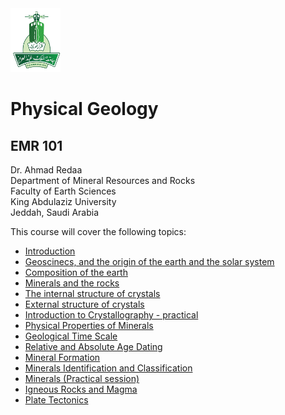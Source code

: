 <img src="images/KAU_logo.png" alt="KAU_LOGO" width="80" height="102">


# Physical Geology
## EMR 101


Dr. Ahmad Redaa  
Department of Mineral Resources and Rocks  
Faculty of Earth Sciences  
King Abdulaziz University  
Jeddah, Saudi Arabia 


This course will cover the following topics:  

- [Introduction](slides/lecture_1.html)
- [Geoscinecs, and the origin of the earth and the solar system](slides/lecture_2.html)
- [Composition of the earth](slides/lecture_3.html)
- [Minerals and the rocks](slides/lecture_4.html)
- [The internal structure of crystals](slides/lecture_5.html)
- [External structure of crystals](slides/lecture_6.html)
- [Introduction to Crystallography - practical](slides/practical_1.html)
- [Physical Properties of Minerals](slides/lecture_7.html)
- [Geological Time Scale](slides/lecture_9.html)
- [Relative and Absolute Age Dating](slides/lecture_11.html)
- [Mineral Formation](slides/lecture_8.html)
- [Minerals Identification and Classification](slides/lecture_10.html)
- [Minerals (Practical session)](slides/practical_2.html)
- [Igneous Rocks and Magma](slides/lecture_12.html)
- [Plate Tectonics](slides/lecture_13.html)
